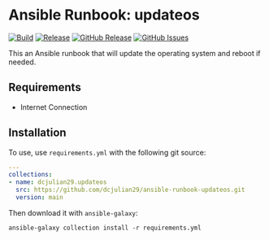 # Ansible Runbook: updateos

[![Build](https://github.com/dcjulian29/ansible-runbook-updateos/actions/workflows/build.yml/badge.svg)](https://github.com/dcjulian29/ansible-runbook-updateos/actions/workflows/build.yml) [![Release](https://github.com/dcjulian29/ansible-runbook-updateos/actions/workflows/release.yml/badge.svg)](https://github.com/dcjulian29/ansible-runbook-updateos/actions/workflows/release.yml) [![GitHub Release](https://img.shields.io/github/v/release/dcjulian29/ansible-runbook-updateos)](https://github.com/dcjulian29/ansible-runbook-updateos/releases) [![GitHub Issues](https://img.shields.io/github/issues-raw/dcjulian29/ansible-runbook-updateos.svg)](https://github.com/dcjulian29/ansible-runbook-updateos/issues)

This an Ansible runbook that will update the operating system and reboot if needed.

## Requirements

- Internet Connection

## Installation

To use, use `requirements.yml` with the following git source:

```yaml
---
collections:
- name: dcjulian29.updateos
  src: https://github.com/dcjulian29/ansible-runbook-updateos.git
  version: main
  ```

Then download it with `ansible-galaxy`:

```shell
ansible-galaxy collection install -r requirements.yml
```
